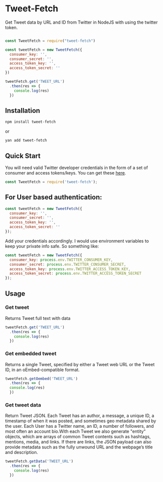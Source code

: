 # Tweet-Fetch
Get Tweet data by URL and ID from Twitter in NodeJS with using the twitter token.

```javascript

const TweetFetch = require("tweet-fetch")

const tweetFetch = new TweetFetch({
  consumer_key: '',
  consumer_secret: '',
  access_token_key: '',
  access_token_secret: ''
})

tweetFetch.get('TWEET_URL')
  .then(res => {
    console.log(res)
  })

```

## Installation

```bash
npm install tweet-fetch
```
or
```bash
yan add tweet-fetch
```

## Quick Start
You will need valid Twitter developer credentials in the form of a set of consumer and access tokens/keys.  You can get these [here](https://apps.twitter.com/).


```javascript
const TweetFetch = require('tweet-fetch');
```

## For User based authentication:

```javascript
const tweetFetch = new TweetFetch({
  consumer_key: '',
  consumer_secret: '',
  access_token_key: '',
  access_token_secret: ''
});
```
Add your credentials accordingly.  I would use environment variables to keep your private info safe.  So something like:

```javascript
const tweetFetch = new TweetFetch({
  consumer_key: process.env.TWITTER_CONSUMER_KEY,
  consumer_secret: process.env.TWITTER_CONSUMER_SECRET,
  access_token_key: process.env.TWITTER_ACCESS_TOKEN_KEY,
  access_token_secret: process.env.TWITTER_ACCESS_TOKEN_SECRET
});
```

## Usage

### Get tweet 
Returns Tweet full text with data

```javascript
tweetFetch.get('TWEET_URL')
  .then(res => {
    console.log(res)
  })
```

### Get embedded tweet
Returns a single Tweet, specified by either a Tweet web URL or the Tweet ID, in an oEmbed-compatible format. 

```javascript
tweetFetch.getOembed('TWEET_URL')
  .then(res => {
  console.log(res)
  })
```

### Get tweet data
Return Tweet JSON. Each Tweet has an author, a message, a unique ID, a timestamp of when it was posted, and sometimes geo metadata shared by the user. Each User has a Twitter name, an ID, a number of followers, and most often an account bio.With each Tweet we also generate "entity" objects, which are arrays of common Tweet contents such as hashtags, mentions, media, and links. If there are links, the JSON payload can also provide metadata such as the fully unwound URL and the webpage’s title and description.
 
```javascript
tweetFetch.getData('TWEET_URL')
  .then(res => {
    console.log(res)
  })
```


